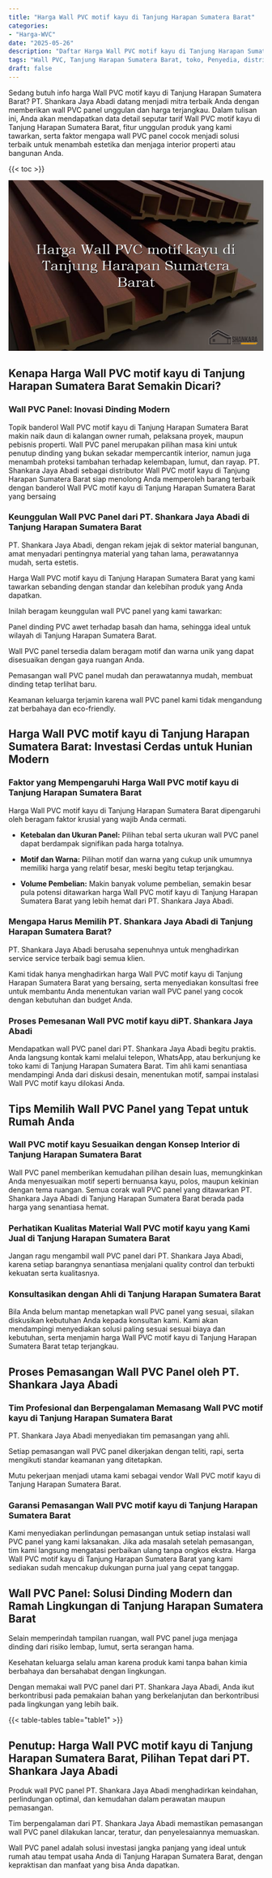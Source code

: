 ```yaml
---
title: "Harga Wall PVC motif kayu di Tanjung Harapan Sumatera Barat"
categories: 
- "Harga-WVC"
date: "2025-05-26"
description: "Daftar Harga Wall PVC motif kayu di Tanjung Harapan Sumatera Barat bagi rumah, kantor, serta toko. Produk terbaik, beragam motif, variasi warna elegan, dengan servis penempatan dikerjakan oleh tim ahli serta garansi resmi!|Servis penjualan Wall PVC motif kayu di Tanjung Harapan Sumatera Barat bagi keperluan tempat tinggal, office, atau gerai, dengan panel terbaik dan pemasangan oleh tenaga ahli ahli serta garansi resmi.|Alternatif Wall PVC motif kayu di Tanjung Harapan Sumatera Barat yang terbukti untuk rumah, perkantoran, serta gerai, dengan produk unggulan dan penempatan ditangani oleh teknisi ahli dan kepastian resmi.|Penjualan Wall PVC motif kayu di Tanjung Harapan Sumatera Barat bagi tempat tinggal, kantor, dan toko, beserta panel unggulan dan pemasangan ditangani oleh tim profesional, lengkap dengan jaminan resmi.}"
tags: "Wall PVC, Tanjung Harapan Sumatera Barat, toko, Penyedia, distributor"
draft: false
---
```


Sedang butuh info harga Wall PVC motif kayu di Tanjung Harapan Sumatera Barat? PT. Shankara Jaya Abadi datang menjadi mitra terbaik Anda dengan memberikan wall PVC panel unggulan dan harga terjangkau. Dalam tulisan ini, Anda akan mendapatkan data detail seputar tarif Wall PVC motif kayu di Tanjung Harapan Sumatera Barat, fitur unggulan produk yang kami tawarkan, serta faktor mengapa wall PVC panel cocok menjadi solusi terbaik untuk menambah estetika dan menjaga interior properti atau bangunan Anda.

{{< toc >}}

![Harga Wall PVC motif kayu di Tanjung Harapan Sumatera Barat](/images/Harga-WVC/Harga-Wall-PVC-motif-kayu-di-Tanjung-Harapan-Sumatera-Barat.png)


## Kenapa Harga Wall PVC motif kayu di Tanjung Harapan Sumatera Barat Semakin Dicari?

### Wall PVC Panel: Inovasi Dinding Modern

Topik banderol Wall PVC motif kayu di Tanjung Harapan Sumatera Barat makin naik daun di kalangan owner rumah, pelaksana proyek, maupun pebisnis properti. Wall PVC panel merupakan pilihan masa kini untuk penutup dinding yang bukan sekadar mempercantik interior, namun juga menambah proteksi tambahan terhadap kelembapan, lumut, dan rayap. PT. Shankara Jaya Abadi sebagai distributor Wall PVC motif kayu di Tanjung Harapan Sumatera Barat siap menolong Anda memperoleh barang terbaik dengan banderol Wall PVC motif kayu di Tanjung Harapan Sumatera Barat yang bersaing

### Keunggulan Wall PVC Panel dari PT. Shankara Jaya Abadi di Tanjung Harapan Sumatera Barat

PT. Shankara Jaya Abadi, dengan rekam jejak di sektor material bangunan, amat menyadari pentingnya material yang tahan lama, perawatannya mudah, serta estetis.

Harga Wall PVC motif kayu di Tanjung Harapan Sumatera Barat yang kami tawarkan sebanding dengan standar dan kelebihan produk yang Anda dapatkan.

Inilah beragam keunggulan wall PVC panel yang kami tawarkan:

Panel dinding PVC awet terhadap basah dan hama, sehingga ideal untuk wilayah di Tanjung Harapan Sumatera Barat.

Wall PVC panel tersedia dalam beragam motif dan warna unik yang dapat disesuaikan dengan gaya ruangan Anda.

Pemasangan wall PVC panel mudah dan perawatannya mudah, membuat dinding tetap terlihat baru.

Keamanan keluarga terjamin karena wall PVC panel kami tidak mengandung zat berbahaya dan eco-friendly.

## Harga Wall PVC motif kayu di Tanjung Harapan Sumatera Barat: Investasi Cerdas untuk Hunian Modern

### Faktor yang Mempengaruhi Harga Wall PVC motif kayu di Tanjung Harapan Sumatera Barat

Harga Wall PVC motif kayu di Tanjung Harapan Sumatera Barat dipengaruhi oleh beragam faktor krusial yang wajib Anda cermati.

- **Ketebalan dan Ukuran Panel:** Pilihan tebal serta ukuran wall PVC panel dapat berdampak signifikan pada harga totalnya.

- **Motif dan Warna:** Pilihan motif dan warna yang cukup unik umumnya memiliki harga yang relatif besar, meski begitu tetap terjangkau.

- **Volume Pembelian:** Makin banyak volume pembelian, semakin besar pula potensi ditawarkan harga Wall PVC motif kayu di Tanjung Harapan Sumatera Barat yang lebih hemat dari PT. Shankara Jaya Abadi.

### Mengapa Harus Memilih PT. Shankara Jaya Abadi di Tanjung Harapan Sumatera Barat?

PT. Shankara Jaya Abadi berusaha sepenuhnya untuk menghadirkan service service terbaik bagi semua klien.

Kami tidak hanya menghadirkan harga Wall PVC motif kayu di Tanjung Harapan Sumatera Barat yang bersaing, serta menyediakan konsultasi free untuk membantu Anda menentukan varian wall PVC panel yang cocok dengan kebutuhan dan budget Anda.

### Proses Pemesanan Wall PVC motif kayu diPT. Shankara Jaya Abadi

Mendapatkan wall PVC panel dari PT. Shankara Jaya Abadi begitu praktis. Anda langsung kontak kami melalui telepon, WhatsApp, atau berkunjung ke toko kami di Tanjung Harapan Sumatera Barat. Tim ahli kami senantiasa mendampingi Anda dari diskusi desain, menentukan motif, sampai instalasi Wall PVC motif kayu dilokasi Anda.

## Tips Memilih Wall PVC Panel yang Tepat untuk Rumah Anda

### Wall PVC motif kayu Sesuaikan dengan Konsep Interior di Tanjung Harapan Sumatera Barat

Wall PVC panel memberikan kemudahan pilihan desain luas, memungkinkan Anda menyesuaikan motif seperti bernuansa kayu, polos, maupun kekinian dengan tema ruangan. Semua corak wall PVC panel yang ditawarkan PT. Shankara Jaya Abadi di Tanjung Harapan Sumatera Barat berada pada harga yang senantiasa hemat.

### Perhatikan Kualitas Material Wall PVC motif kayu yang Kami Jual di Tanjung Harapan Sumatera Barat

Jangan ragu mengambil wall PVC panel dari PT. Shankara Jaya Abadi, karena setiap barangnya senantiasa menjalani quality control dan terbukti kekuatan serta kualitasnya.

### Konsultasikan dengan Ahli di Tanjung Harapan Sumatera Barat

Bila Anda belum mantap menetapkan wall PVC panel yang sesuai, silakan diskusikan kebutuhan Anda kepada konsultan kami. Kami akan mendampingi menyediakan solusi paling sesuai sesuai biaya dan kebutuhan, serta menjamin harga Wall PVC motif kayu di Tanjung Harapan Sumatera Barat tetap terjangkau.

## Proses Pemasangan Wall PVC Panel oleh PT. Shankara Jaya Abadi

### Tim Profesional dan Berpengalaman Memasang Wall PVC motif kayu di Tanjung Harapan Sumatera Barat

PT. Shankara Jaya Abadi menyediakan tim pemasangan yang ahli.

Setiap pemasangan wall PVC panel dikerjakan dengan teliti, rapi, serta mengikuti standar keamanan yang ditetapkan.

Mutu pekerjaan menjadi utama kami sebagai vendor Wall PVC motif kayu di Tanjung Harapan Sumatera Barat.

### Garansi Pemasangan Wall PVC motif kayu di Tanjung Harapan Sumatera Barat

Kami menyediakan perlindungan pemasangan untuk setiap instalasi wall PVC panel yang kami laksanakan. Jika ada masalah setelah pemasangan, tim kami langsung mengatasi perbaikan ulang tanpa ongkos ekstra. Harga Wall PVC motif kayu di Tanjung Harapan Sumatera Barat yang kami sediakan sudah mencakup dukungan purna jual yang cepat tanggap.

## Wall PVC Panel: Solusi Dinding Modern dan Ramah Lingkungan di Tanjung Harapan Sumatera Barat

Selain memperindah tampilan ruangan, wall PVC panel juga menjaga dinding dari risiko lembap, lumut, serta serangan hama.

Kesehatan keluarga selalu aman karena produk kami tanpa bahan kimia berbahaya dan bersahabat dengan lingkungan.

Dengan memakai wall PVC panel dari PT. Shankara Jaya Abadi, Anda ikut berkontribusi pada pemakaian bahan yang berkelanjutan dan berkontribusi pada lingkungan yang lebih baik.

{{< table-tables table="table1" >}}

## Penutup: Harga Wall PVC motif kayu di Tanjung Harapan Sumatera Barat, Pilihan Tepat dari PT. Shankara Jaya Abadi

Produk wall PVC panel PT. Shankara Jaya Abadi menghadirkan keindahan, perlindungan optimal, dan kemudahan dalam perawatan maupun pemasangan.

Tim berpengalaman dari PT. Shankara Jaya Abadi memastikan pemasangan wall PVC panel dilakukan lancar, teratur, dan penyelesaiannya memuaskan.

Wall PVC panel adalah solusi investasi jangka panjang yang ideal untuk rumah atau tempat usaha Anda di Tanjung Harapan Sumatera Barat, dengan kepraktisan dan manfaat yang bisa Anda dapatkan.